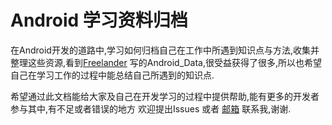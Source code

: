 # Android 学习资料归档

在Android开发的道路中,学习如何归档自己在工作中所遇到知识点与方法,收集并整理这些资源,看到[Freelander](https://github.com/Freelander) 写的Android_Data,很受益获得了很多,所以也希望自己在学习工作的过程中能总结自己所遇到的知识点.

希望通过此文档能给大家及自己在开发学习的过程中提供帮助,能有更多的开发者参与其中,有不足或者错误的地方 欢迎提出Issues 或者 [邮箱](mailto:Djiawei_cloud@163.com) 联系我,谢谢.


